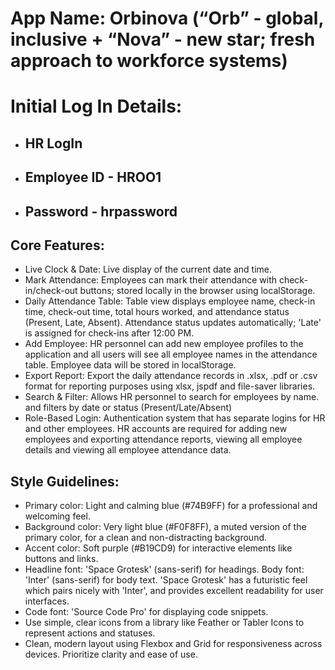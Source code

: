# **App Name**: Orbinova (“Orb” - global, inclusive + “Nova” - new star; fresh approach to workforce systems)


# **Initial Log In Details**: 

- ## HR LogIn
-   ## Employee ID - HROO1
-   ## Password - hrpassword



## Core Features:

- Live Clock & Date: Live display of the current date and time.
- Mark Attendance: Employees can mark their attendance with check-in/check-out buttons; stored locally in the browser using localStorage.
- Daily Attendance Table: Table view displays employee name, check-in time, check-out time, total hours worked, and attendance status (Present, Late, Absent). Attendance status updates automatically; 'Late' is assigned for check-ins after 12:00 PM.
- Add Employee: HR personnel can add new employee profiles to the application and all users will see all employee names in the attendance table. Employee data will be stored in localStorage.
- Export Report: Export the daily attendance records in .xlsx, .pdf or .csv format for reporting purposes using xlsx, jspdf and file-saver libraries.
- Search & Filter: Allows HR personnel to search for employees by name. and filters by date or status (Present/Late/Absent)
- Role-Based Login: Authentication system that has separate logins for HR and other employees. HR accounts are required for adding new employees and exporting attendance reports, viewing all employee details and viewing all employee attendance data.

## Style Guidelines:

- Primary color: Light and calming blue (#74B9FF) for a professional and welcoming feel.
- Background color: Very light blue (#F0F8FF), a muted version of the primary color, for a clean and non-distracting background.
- Accent color: Soft purple (#B19CD9) for interactive elements like buttons and links.
- Headline font: 'Space Grotesk' (sans-serif) for headings. Body font: 'Inter' (sans-serif) for body text. 'Space Grotesk' has a futuristic feel which pairs nicely with 'Inter', and provides excellent readability for user interfaces.
- Code font: 'Source Code Pro' for displaying code snippets.
- Use simple, clear icons from a library like Feather or Tabler Icons to represent actions and statuses.
- Clean, modern layout using Flexbox and Grid for responsiveness across devices. Prioritize clarity and ease of use.

